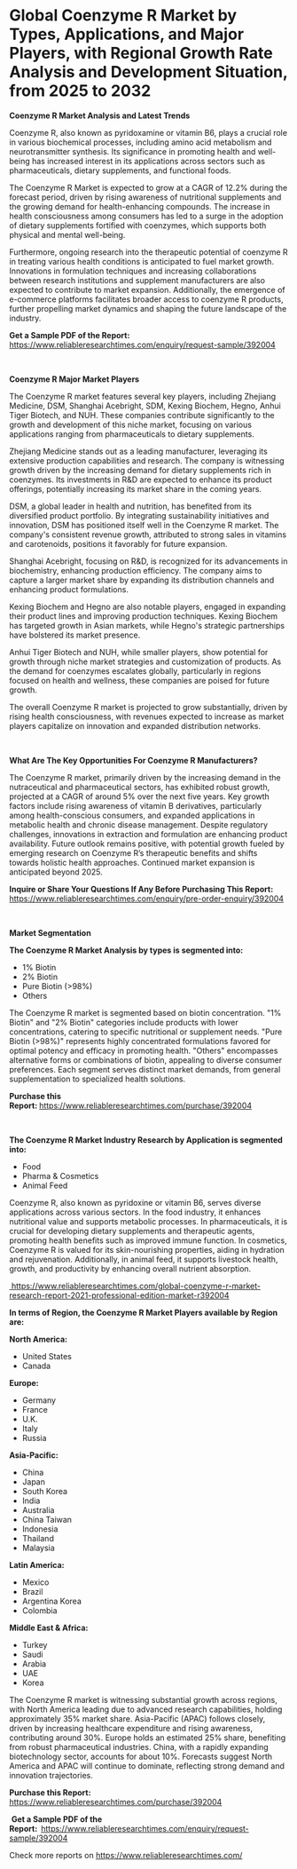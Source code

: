 <p><h1>Global Coenzyme R Market by Types, Applications, and Major Players, with Regional Growth Rate Analysis and Development Situation, from 2025 to 2032</h1></p><p><strong>Coenzyme R Market Analysis and Latest Trends</strong></p>
<p><p>Coenzyme R, also known as pyridoxamine or vitamin B6, plays a crucial role in various biochemical processes, including amino acid metabolism and neurotransmitter synthesis. Its significance in promoting health and well-being has increased interest in its applications across sectors such as pharmaceuticals, dietary supplements, and functional foods.</p><p>The Coenzyme R Market is expected to grow at a CAGR of 12.2% during the forecast period, driven by rising awareness of nutritional supplements and the growing demand for health-enhancing compounds. The increase in health consciousness among consumers has led to a surge in the adoption of dietary supplements fortified with coenzymes, which supports both physical and mental well-being.</p><p>Furthermore, ongoing research into the therapeutic potential of coenzyme R in treating various health conditions is anticipated to fuel market growth. Innovations in formulation techniques and increasing collaborations between research institutions and supplement manufacturers are also expected to contribute to market expansion. Additionally, the emergence of e-commerce platforms facilitates broader access to coenzyme R products, further propelling market dynamics and shaping the future landscape of the industry.</p></p>
<p><strong>Get a Sample PDF of the Report:&nbsp;</strong> <a href="https://www.reliableresearchtimes.com/enquiry/request-sample/392004?utm_campaign=2006&utm_medium=2&utm_source=Github&utm_content=ia&utm_term=29032025&utm_id=coenzyme-r">https://www.reliableresearchtimes.com/enquiry/request-sample/392004</a></p>
<p>&nbsp;</p>
<p><strong>Coenzyme R Major Market Players</strong></p>
<p><p>The Coenzyme R market features several key players, including Zhejiang Medicine, DSM, Shanghai Acebright, SDM, Kexing Biochem, Hegno, Anhui Tiger Biotech, and NUH. These companies contribute significantly to the growth and development of this niche market, focusing on various applications ranging from pharmaceuticals to dietary supplements.</p><p>Zhejiang Medicine stands out as a leading manufacturer, leveraging its extensive production capabilities and research. The company is witnessing growth driven by the increasing demand for dietary supplements rich in coenzymes. Its investments in R&D are expected to enhance its product offerings, potentially increasing its market share in the coming years.</p><p>DSM, a global leader in health and nutrition, has benefited from its diversified product portfolio. By integrating sustainability initiatives and innovation, DSM has positioned itself well in the Coenzyme R market. The company's consistent revenue growth, attributed to strong sales in vitamins and carotenoids, positions it favorably for future expansion.</p><p>Shanghai Acebright, focusing on R&D, is recognized for its advancements in biochemistry, enhancing production efficiency. The company aims to capture a larger market share by expanding its distribution channels and enhancing product formulations.</p><p>Kexing Biochem and Hegno are also notable players, engaged in expanding their product lines and improving production techniques. Kexing Biochem has targeted growth in Asian markets, while Hegno's strategic partnerships have bolstered its market presence.</p><p>Anhui Tiger Biotech and NUH, while smaller players, show potential for growth through niche market strategies and customization of products. As the demand for coenzymes escalates globally, particularly in regions focused on health and wellness, these companies are poised for future growth.</p><p>The overall Coenzyme R market is projected to grow substantially, driven by rising health consciousness, with revenues expected to increase as market players capitalize on innovation and expanded distribution networks.</p></p>
<p>&nbsp;</p>
<p><strong>What Are The Key Opportunities For Coenzyme R Manufacturers?</strong></p>
<p><p>The Coenzyme R market, primarily driven by the increasing demand in the nutraceutical and pharmaceutical sectors, has exhibited robust growth, projected at a CAGR of around 5% over the next five years. Key growth factors include rising awareness of vitamin B derivatives, particularly among health-conscious consumers, and expanded applications in metabolic health and chronic disease management. Despite regulatory challenges, innovations in extraction and formulation are enhancing product availability. Future outlook remains positive, with potential growth fueled by emerging research on Coenzyme R’s therapeutic benefits and shifts towards holistic health approaches. Continued market expansion is anticipated beyond 2025.</p></p>
<p><strong>Inquire or Share Your Questions If Any Before Purchasing This Report:</strong> <a href="https://www.reliableresearchtimes.com/enquiry/pre-order-enquiry/392004?utm_campaign=2006&utm_medium=2&utm_source=Github&utm_content=ia&utm_term=29032025&utm_id=coenzyme-r">https://www.reliableresearchtimes.com/enquiry/pre-order-enquiry/392004</a></p>
<p>&nbsp;</p>
<p><strong>Market Segmentation</strong></p>
<p><strong>The Coenzyme R Market Analysis by types is segmented into:</strong></p>
<p><ul><li>1% Biotin</li><li>2% Biotin</li><li>Pure Biotin (>98%)</li><li>Others</li></ul></p>
<p><p>The Coenzyme R market is segmented based on biotin concentration. "1% Biotin" and "2% Biotin" categories include products with lower concentrations, catering to specific nutritional or supplement needs. "Pure Biotin (>98%)" represents highly concentrated formulations favored for optimal potency and efficacy in promoting health. "Others" encompasses alternative forms or combinations of biotin, appealing to diverse consumer preferences. Each segment serves distinct market demands, from general supplementation to specialized health solutions.</p></p>
<p><strong>Purchase this Report:&nbsp;</strong><a href="https://www.reliableresearchtimes.com/purchase/392004?utm_campaign=2006&utm_medium=2&utm_source=Github&utm_content=ia&utm_term=29032025&utm_id=coenzyme-r">https://www.reliableresearchtimes.com/purchase/392004</a></p>
<p>&nbsp;</p>
<p><strong>The Coenzyme R Market Industry Research by Application is segmented into:</strong></p>
<p><ul><li>Food</li><li>Pharma & Cosmetics</li><li>Animal Feed</li></ul></p>
<p><p>Coenzyme R, also known as pyridoxine or vitamin B6, serves diverse applications across various sectors. In the food industry, it enhances nutritional value and supports metabolic processes. In pharmaceuticals, it is crucial for developing dietary supplements and therapeutic agents, promoting health benefits such as improved immune function. In cosmetics, Coenzyme R is valued for its skin-nourishing properties, aiding in hydration and rejuvenation. Additionally, in animal feed, it supports livestock health, growth, and productivity by enhancing overall nutrient absorption.</p></p>
<p><a href="https://www.reliableresearchtimes.com/global-coenzyme-r-market-research-report-2021-professional-edition-market-r392004?utm_campaign=2006&utm_medium=2&utm_source=Github&utm_content=ia&utm_term=29032025&utm_id=coenzyme-r">&nbsp;https://www.reliableresearchtimes.com/global-coenzyme-r-market-research-report-2021-professional-edition-market-r392004</a></p>
<p><strong>In terms of Region, the Coenzyme R Market Players available by Region are:</strong></p>
<p>
    <p> <strong> North America: </strong>
        <ul>
            <li>United States</li>
            <li>Canada</li>
        </ul>
        </p> 
    <p> <strong> Europe: </strong>
        <ul>
            <li>Germany</li>
            <li>France</li>
            <li>U.K.</li>
            <li>Italy</li>
            <li>Russia</li>
        </ul>
        </p> 
    <p> <strong> Asia-Pacific: </strong>
        <ul>
            <li>China</li>
            <li>Japan</li>
            <li>South Korea</li>
            <li>India</li>
            <li>Australia</li>
            <li>China Taiwan</li>
            <li>Indonesia</li>
            <li>Thailand</li>
            <li>Malaysia</li>
        </ul>
        </p> 
    <p> <strong> Latin America: </strong>
        <ul>
            <li>Mexico</li>
            <li>Brazil</li>
            <li>Argentina Korea</li>
            <li>Colombia</li>
        </ul>
        </p> 
    <p> <strong> Middle East & Africa: </strong>
        <ul>
            <li>Turkey</li>
            <li>Saudi</li>
            <li>Arabia</li>
            <li>UAE</li>
            <li>Korea</li>
        </ul>
    </p>
    </p>
<p><p>The Coenzyme R market is witnessing substantial growth across regions, with North America leading due to advanced research capabilities, holding approximately 35% market share. Asia-Pacific (APAC) follows closely, driven by increasing healthcare expenditure and rising awareness, contributing around 30%. Europe holds an estimated 25% share, benefiting from robust pharmaceutical industries. China, with a rapidly expanding biotechnology sector, accounts for about 10%. Forecasts suggest North America and APAC will continue to dominate, reflecting strong demand and innovation trajectories.</p></p>
<p><strong>Purchase this Report: </strong><a href="https://www.reliableresearchtimes.com/purchase/392004?utm_campaign=2006&utm_medium=2&utm_source=Github&utm_content=ia&utm_term=29032025&utm_id=coenzyme-r">https://www.reliableresearchtimes.com/purchase/392004</a></p>
<p>&nbsp;<strong>Get a Sample PDF of the Report:&nbsp;&nbsp;</strong><a href="https://www.reliableresearchtimes.com/enquiry/request-sample/392004?utm_campaign=2006&utm_medium=2&utm_source=Github&utm_content=ia&utm_term=29032025&utm_id=coenzyme-r">https://www.reliableresearchtimes.com/enquiry/request-sample/392004</a></p>
<p><strong></strong></p>
<p>Check more reports on <a href="https://www.reliableresearchtimes.com/?utm_campaign=2006&utm_medium=2&utm_source=Github&utm_content=ia&utm_term=29032025&utm_id=coenzyme-r">https://www.reliableresearchtimes.com/</a></p>